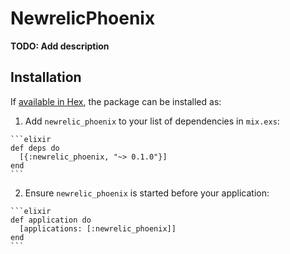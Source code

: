 # NewrelicPhoenix

**TODO: Add description**

## Installation

If [available in Hex](https://hex.pm/docs/publish), the package can be installed as:

  1. Add `newrelic_phoenix` to your list of dependencies in `mix.exs`:

    ```elixir
    def deps do
      [{:newrelic_phoenix, "~> 0.1.0"}]
    end
    ```

  2. Ensure `newrelic_phoenix` is started before your application:

    ```elixir
    def application do
      [applications: [:newrelic_phoenix]]
    end
    ```


